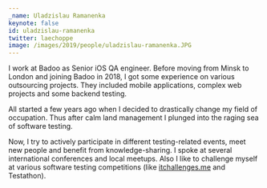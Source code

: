 ```yaml
---
_name: Uladzislau Ramanenka
keynote: false
id: uladzislau-ramanenka
twitter: laechoppe
image: /images/2019/people/uladzislau-ramanenka.JPG
---
```

I work at Badoo as Senior iOS QA engineer. Before moving from Minsk to London and joining Badoo in 2018, I got some experience on various outsourcing projects. They included mobile applications, complex web projects and some backend testing.

All started a few years ago when I decided to drastically change my field of occupation. Thus after calm land management I plunged into the raging sea of software testing.

Now, I try to actively participate in different testing-related events, meet new people and benefit from knowledge-sharing. I spoke at several international conferences and local meetups. Also I like to challenge myself at various software testing competitions (like [itchallenges.me](https://itchallenges.me/) and Testathon).